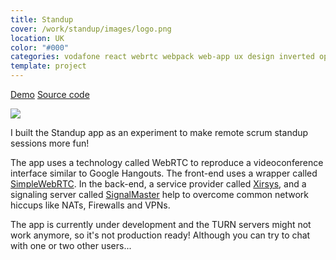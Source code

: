 ```yaml
---
title: Standup
cover: /work/standup/images/logo.png
location: UK
color: "#000"
categories: vodafone react webrtc webpack web-app ux design inverted open-source
template: project
---
```


<p class="align-center">
<a class="btn external" role="button" href="https://fingertips-standup.herokuapp.com/" target="_blank">Demo</a>
<a class="btn github" role="button" href="https://github.com/gazpachu/standup" target="_blank">Source code</a>
</p>

![](/work/standup/images/1.png)

I built the Standup app as an experiment to make remote scrum standup sessions more fun!

The app uses a technology called WebRTC to reproduce a videoconference interface similar to Google Hangouts. The front-end uses a wrapper called [SimpleWebRTC](https://github.com/andyet/SimpleWebRTC). In the back-end, a service provider called [Xirsys](https://xirsys.com/), and a signaling server called [SignalMaster](https://github.com/andyet/signalmaster) help to overcome common network hiccups like NATs, Firewalls and VPNs.

The app is currently under development and the TURN servers might not work anymore, so it's not production ready! Although you can try to chat with one or two other users...
